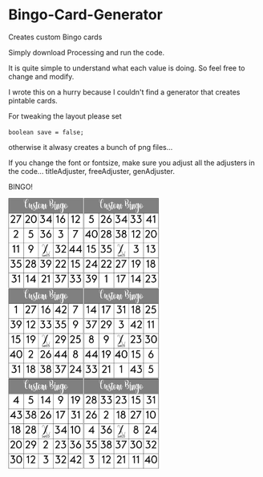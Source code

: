 # Bingo-Card-Generator
Creates custom Bingo cards

Simply download Processing and run the code.

It is quite simple to understand what each value is doing. So feel free to change and modify.

I wrote this on a hurry because I couldn't find a generator that creates pintable cards.

For tweaking the layout please set

  <code>boolean save = false;</code>
  
otherwise it alwasy creates a bunch of png files...

If you change the font or fontsize, make sure you adjust all the adjusters in the code... titleAdjuster, freeAdjuster, genAdjuster.

BINGO!

<img src="https://github.com/hummerdash/Bingo-Card-Generator/blob/main/preview.png?raw=true" width="300" >


